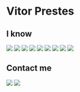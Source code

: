 <h1>Vitor Prestes </h1>

<h2>I know</h2>
<div display='flex'>
  <img src='https://img.shields.io/badge/HTML5-E34F26?style=for-the-badge&logo=html5&logoColor=white' /> 
  <img src='https://img.shields.io/badge/CSS3-1572B6?style=for-the-badge&logo=css3&logoColor=white'/>
  <img src='https://img.shields.io/badge/JavaScript-F7DF1E?style=for-the-badge&logo=javascript&logoColor=black'/>
  <img src='https://img.shields.io/badge/React-20232A?style=for-the-badge&logo=react&logoColor=61DAFB'/>
  <img src='https://img.shields.io/badge/Bootstrap-563D7C?style=for-the-badge&logo=bootstrap&logoColor=white'/>
  <img src='https://img.shields.io/badge/styled--components-DB7093?style=for-the-badge&logo=styled-components&logoColor=white'/>
  <img src='https://img.shields.io/badge/Material--UI-0081CB?style=for-the-badge&logo=material-ui&logoColor=white'/>
  <img src='https://img.shields.io/badge/Redux-593D88?style=for-the-badge&logo=redux&logoColor=white'/>
  <img src='https://img.shields.io/badge/C%2B%2B-00599C?style=for-the-badge&logo=c%2B%2B&logoColor=white'/>
 </div>

<h2>Contact me</h2>
 <div>
   <a href='https://www.instagram.com/vitorprestez/'><img src='https://img.shields.io/badge/Instagram-E4405F?style=for-the-badge&logo=instagram&logoColor=white'/></a>
   <a href='https://www.facebook.com/vitorprestez'><img src='https://img.shields.io/badge/Facebook-1877F2?style=for-the-badge&logo=facebook&logoColor=white'/></a>
   <a href='https://www.linkedin.com/in/vitorprestez/><img src='https://img.shields.io/badge/LinkedIn-0077B5?style=for-the-badge&logo=linkedin&logoColor=white'></a>
 </div>


